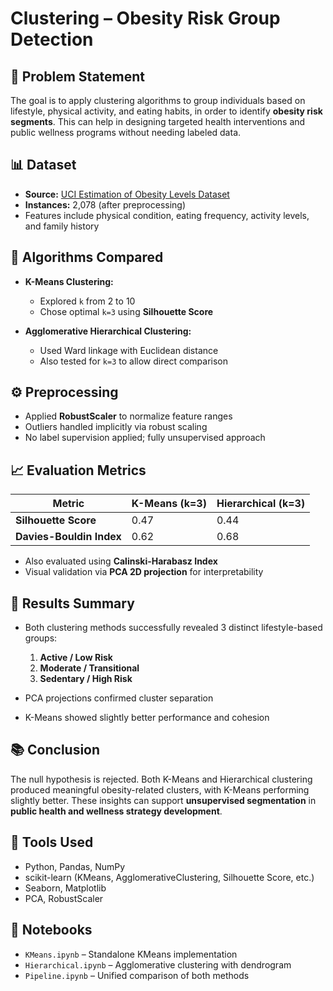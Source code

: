 # Clustering – Obesity Risk Group Detection

## 🧩 Problem Statement

The goal is to apply clustering algorithms to group individuals based on lifestyle, physical activity, and eating habits, in order to identify **obesity risk segments**. This can help in designing targeted health interventions and public wellness programs without needing labeled data.


## 📊 Dataset

- **Source:** [UCI Estimation of Obesity Levels Dataset](https://archive.ics.uci.edu/dataset/544/estimation+of+obesity+levels+based+on+eating+habits+and+physical+condition)  
- **Instances:** 2,078 (after preprocessing)  
- Features include physical condition, eating frequency, activity levels, and family history


## 🧪 Algorithms Compared

- **K-Means Clustering:**  
  - Explored `k` from 2 to 10  
  - Chose optimal `k=3` using **Silhouette Score**

- **Agglomerative Hierarchical Clustering:**  
  - Used Ward linkage with Euclidean distance  
  - Also tested for `k=3` to allow direct comparison

## ⚙️ Preprocessing

- Applied **RobustScaler** to normalize feature ranges  
- Outliers handled implicitly via robust scaling  
- No label supervision applied; fully unsupervised approach

## 📈 Evaluation Metrics

| Metric                     | K-Means (k=3) | Hierarchical (k=3) |
|---------------------------|---------------|---------------------|
| **Silhouette Score**      | 0.47          | 0.44                |
| **Davies-Bouldin Index**  | 0.62          | 0.68                |

- Also evaluated using **Calinski-Harabasz Index**  
- Visual validation via **PCA 2D projection** for interpretability

## 📌 Results Summary

- Both clustering methods successfully revealed 3 distinct lifestyle-based groups:  
  1. **Active / Low Risk**  
  2. **Moderate / Transitional**  
  3. **Sedentary / High Risk**

- PCA projections confirmed cluster separation  
- K-Means showed slightly better performance and cohesion

## 📚 Conclusion

The null hypothesis is rejected. Both K-Means and Hierarchical clustering produced meaningful obesity-related clusters, with K-Means performing slightly better. These insights can support **unsupervised segmentation** in **public health and wellness strategy development**.

## 🧰 Tools Used

- Python, Pandas, NumPy  
- scikit-learn (KMeans, AgglomerativeClustering, Silhouette Score, etc.)  
- Seaborn, Matplotlib  
- PCA, RobustScaler

## 📁 Notebooks

- `KMeans.ipynb` – Standalone KMeans implementation  
- `Hierarchical.ipynb` – Agglomerative clustering with dendrogram  
- `Pipeline.ipynb` – Unified comparison of both methods
